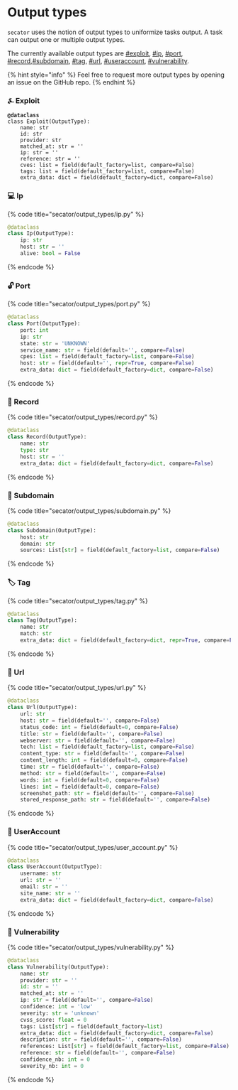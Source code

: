 # Output types

`secator` uses the notion of output types to uniformize tasks output. A task can output one or multiple output types.

The currently available output types are [#exploit](output-types.md#exploit "mention"), [#ip](output-types.md#ip "mention"), [#port](output-types.md#port "mention"), [#record](output-types.md#record "mention"),[#subdomain](output-types.md#subdomain "mention"), [#tag](output-types.md#tag "mention"), [#url](output-types.md#url "mention"), [#useraccount](output-types.md#useraccount "mention"), [#vulnerability](output-types.md#vulnerability "mention").

{% hint style="info" %}
Feel free to request more output types by opening an issue on the GitHub repo.
{% endhint %}

### ⍼ Exploit

<pre class="language-python"><code class="lang-python"><strong>@dataclass
</strong>class Exploit(OutputType):
    name: str
    id: str
    provider: str
    matched_at: str = ''
    ip: str = ''
    reference: str = ''
    cves: list = field(default_factory=list, compare=False)
    tags: list = field(default_factory=list, compare=False)
    extra_data: dict = field(default_factory=dict, compare=False)
</code></pre>

### 💻 Ip

{% code title="secator/output_types/ip.py" %}
```python
@dataclass
class Ip(OutputType):
    ip: str
    host: str = ''
    alive: bool = False
```
{% endcode %}

### 🔓 Port

{% code title="secator/output_types/port.py" %}
```python
@dataclass
class Port(OutputType):
    port: int
    ip: str
    state: str = 'UNKNOWN'
    service_name: str = field(default='', compare=False)
    cpes: list = field(default_factory=list, compare=False)
    host: str = field(default='', repr=True, compare=False)
    extra_data: dict = field(default_factory=dict, compare=False)
```
{% endcode %}

### 🎤 Record

{% code title="secator/output_types/record.py" %}
```python
@dataclass
class Record(OutputType):
    name: str
    type: str
    host: str = ''
    extra_data: dict = field(default_factory=dict, compare=False)
```
{% endcode %}

### 🏰 Subdomain

{% code title="secator/output_types/subdomain.py" %}
```python
@dataclass
class Subdomain(OutputType):
    host: str
    domain: str
    sources: List[str] = field(default_factory=list, compare=False)
```
{% endcode %}

### 🏷️ Tag

{% code title="secator/output_types/tag.py" %}
```python
@dataclass
class Tag(OutputType):
    name: str
    match: str
    extra_data: dict = field(default_factory=dict, repr=True, compare=False)
```
{% endcode %}

### 🔗 Url

{% code title="secator/output_types/url.py" %}
```python
@dataclass
class Url(OutputType):
    url: str
    host: str = field(default='', compare=False)
    status_code: int = field(default=0, compare=False)
    title: str = field(default='', compare=False)
    webserver: str = field(default='', compare=False)
    tech: list = field(default_factory=list, compare=False)
    content_type: str = field(default='', compare=False)
    content_length: int = field(default=0, compare=False)
    time: str = field(default='', compare=False)
    method: str = field(default='', compare=False)
    words: int = field(default=0, compare=False)
    lines: int = field(default=0, compare=False)
    screenshot_path: str = field(default='', compare=False)
    stored_response_path: str = field(default='', compare=False)
```
{% endcode %}

### 👤 UserAccount

{% code title="secator/output_types/user_account.py" %}
```python
@dataclass
class UserAccount(OutputType):
    username: str
    url: str = ''
    email: str = ''
    site_name: str = ''
    extra_data: dict = field(default_factory=dict, compare=False)
```
{% endcode %}

### 🚨 Vulnerability

{% code title="secator/output_types/vulnerability.py" %}
```python
@dataclass
class Vulnerability(OutputType):
    name: str
    provider: str = ''
    id: str = ''
    matched_at: str = ''
    ip: str = field(default='', compare=False)
    confidence: int = 'low'
    severity: str = 'unknown'
    cvss_score: float = 0
    tags: List[str] = field(default_factory=list)
    extra_data: dict = field(default_factory=dict, compare=False)
    description: str = field(default='', compare=False)
    references: List[str] = field(default_factory=list, compare=False)
    reference: str = field(default='', compare=False)
    confidence_nb: int = 0
    severity_nb: int = 0
```
{% endcode %}

